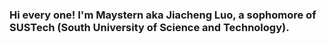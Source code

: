 ### Hi every one! I'm Maystern aka Jiacheng Luo, a sophomore of SUSTech (South University of Science and Technology).
